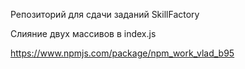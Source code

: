 Репозиторий для сдачи заданий SkillFactory

Слияние двух массивов в index.js

https://www.npmjs.com/package/npm_work_vlad_b95
